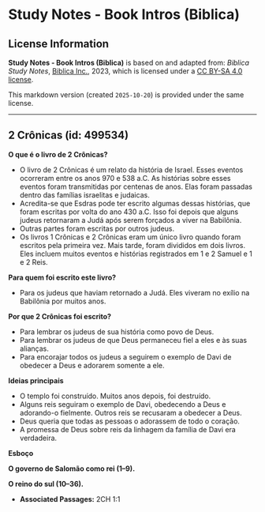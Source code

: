 # Study Notes - Book Intros (Biblica)

## License Information

**Study Notes - Book Intros (Biblica)** is based on and adapted from: _Biblica Study Notes_, [Biblica Inc.](https://www.biblica.com/), 2023, which is licensed under a [CC BY-SA 4.0 license](https://creativecommons.org/licenses/by-sa/4.0/legalcode.en).

This markdown version (created `2025-10-20`) is provided under the same license.



--------------------------------

## 2 Crônicas (id: 499534)

**O que é o livro de 2 Crônicas?**

* O livro de 2 Crônicas é um relato da história de Israel. Esses eventos ocorreram entre os anos 970 e 538 a.C. As histórias sobre esses eventos foram transmitidas por centenas de anos. Elas foram passadas dentro das famílias israelitas e judaicas.
* Acredita\-se que Esdras pode ter escrito algumas dessas histórias, que foram escritas por volta do ano 430 a.C. Isso foi depois que alguns judeus retornaram a Judá após serem forçados a viver na Babilônia.
* Outras partes foram escritas por outros judeus.
* Os livros 1 Crônicas e 2 Crônicas eram um único livro quando foram escritos pela primeira vez. Mais tarde, foram divididos em dois livros. Eles incluem muitos eventos e histórias registrados em 1 e 2 Samuel e 1 e 2 Reis.

**Para quem foi escrito este livro?**

* Para os judeus que haviam retornado a Judá. Eles viveram no exílio na Babilônia por muitos anos.

**Por que 2 Crônicas foi escrito?**

* Para lembrar os judeus de sua história como povo de Deus.
* Para lembrar os judeus de que Deus permaneceu fiel a eles e às suas alianças.
* Para encorajar todos os judeus a seguirem o exemplo de Davi de obedecer a Deus e adorarem somente a ele.

**Ideias principais**

* O templo foi construído. Muitos anos depois, foi destruído.
* Alguns reis seguiram o exemplo de Davi, obedecendo a Deus e adorando\-o fielmente. Outros reis se recusaram a obedecer a Deus.
* Deus queria que todas as pessoas o adorassem de todo o coração.
* A promessa de Deus sobre reis da linhagem da família de Davi era verdadeira.

**Esboço**

**O governo de Salomão como rei (1–9\).**

**O reino do sul (10–36\).**

* **Associated Passages:** 2CH 1:1


